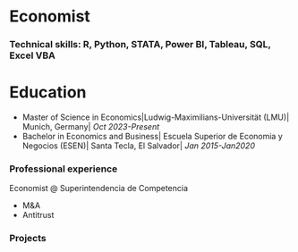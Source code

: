 # Economist

### Technical skills: R, Python, STATA, Power BI, Tableau, SQL, Excel VBA

# Education
- Master of Science in Economics|Ludwig-Maximilians-Universität (LMU)| Munich, Germany| _Oct 2023-Present_
- Bachelor in Economics and Business| Escuela Superior de Economia y Negocios (ESEN)| Santa Tecla, El Salvador| _Jan 2015-Jan2020_

### Professional experience
Economist @ Superintendencia de Competencia
- M&A
- Antitrust

### Projects
